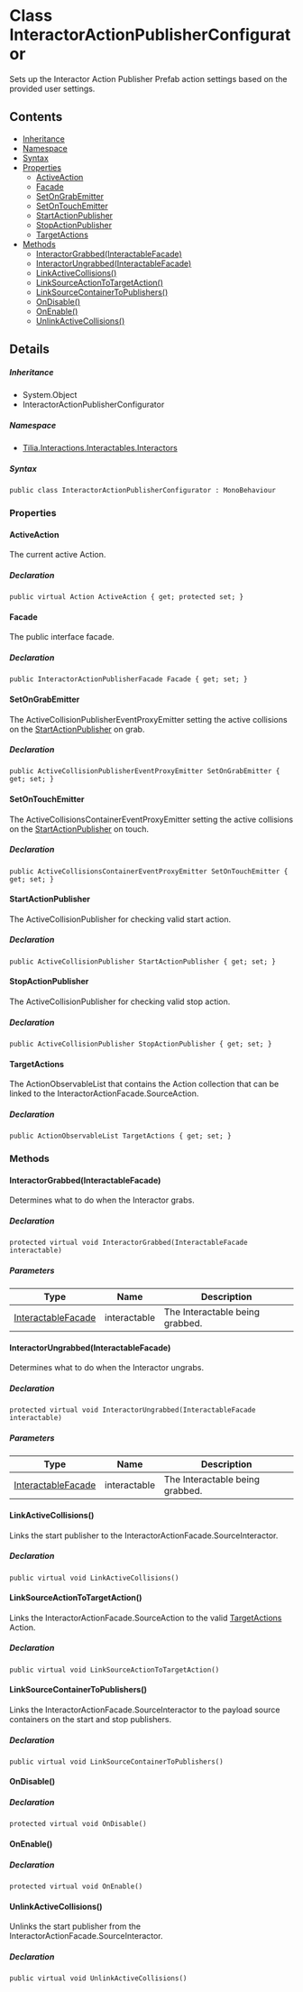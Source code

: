# Class InteractorActionPublisherConfigurator

Sets up the Interactor Action Publisher Prefab action settings based on the provided user settings.

## Contents

* [Inheritance]
* [Namespace]
* [Syntax]
* [Properties]
  * [ActiveAction]
  * [Facade]
  * [SetOnGrabEmitter]
  * [SetOnTouchEmitter]
  * [StartActionPublisher]
  * [StopActionPublisher]
  * [TargetActions]
* [Methods]
  * [InteractorGrabbed(InteractableFacade)]
  * [InteractorUngrabbed(InteractableFacade)]
  * [LinkActiveCollisions()]
  * [LinkSourceActionToTargetAction()]
  * [LinkSourceContainerToPublishers()]
  * [OnDisable()]
  * [OnEnable()]
  * [UnlinkActiveCollisions()]

## Details

##### Inheritance

* System.Object
* InteractorActionPublisherConfigurator

##### Namespace

* [Tilia.Interactions.Interactables.Interactors]

##### Syntax

```
public class InteractorActionPublisherConfigurator : MonoBehaviour
```

### Properties

#### ActiveAction

The current active Action.

##### Declaration

```
public virtual Action ActiveAction { get; protected set; }
```

#### Facade

The public interface facade.

##### Declaration

```
public InteractorActionPublisherFacade Facade { get; set; }
```

#### SetOnGrabEmitter

The ActiveCollisionPublisherEventProxyEmitter setting the active collisions on the [StartActionPublisher] on grab.

##### Declaration

```
public ActiveCollisionPublisherEventProxyEmitter SetOnGrabEmitter { get; set; }
```

#### SetOnTouchEmitter

The ActiveCollisionsContainerEventProxyEmitter setting the active collisions on the [StartActionPublisher] on touch.

##### Declaration

```
public ActiveCollisionsContainerEventProxyEmitter SetOnTouchEmitter { get; set; }
```

#### StartActionPublisher

The ActiveCollisionPublisher for checking valid start action.

##### Declaration

```
public ActiveCollisionPublisher StartActionPublisher { get; set; }
```

#### StopActionPublisher

The ActiveCollisionPublisher for checking valid stop action.

##### Declaration

```
public ActiveCollisionPublisher StopActionPublisher { get; set; }
```

#### TargetActions

The ActionObservableList that contains the Action collection that can be linked to the InteractorActionFacade.SourceAction.

##### Declaration

```
public ActionObservableList TargetActions { get; set; }
```

### Methods

#### InteractorGrabbed(InteractableFacade)

Determines what to do when the Interactor grabs.

##### Declaration

```
protected virtual void InteractorGrabbed(InteractableFacade interactable)
```

##### Parameters

| Type | Name | Description |
| --- | --- | --- |
| [InteractableFacade] | interactable | The Interactable being grabbed. |

#### InteractorUngrabbed(InteractableFacade)

Determines what to do when the Interactor ungrabs.

##### Declaration

```
protected virtual void InteractorUngrabbed(InteractableFacade interactable)
```

##### Parameters

| Type | Name | Description |
| --- | --- | --- |
| [InteractableFacade] | interactable | The Interactable being grabbed. |

#### LinkActiveCollisions()

Links the start publisher to the InteractorActionFacade.SourceInteractor.

##### Declaration

```
public virtual void LinkActiveCollisions()
```

#### LinkSourceActionToTargetAction()

Links the InteractorActionFacade.SourceAction to the valid [TargetActions] Action.

##### Declaration

```
public virtual void LinkSourceActionToTargetAction()
```

#### LinkSourceContainerToPublishers()

Links the InteractorActionFacade.SourceInteractor to the payload source containers on the start and stop publishers.

##### Declaration

```
public virtual void LinkSourceContainerToPublishers()
```

#### OnDisable()

##### Declaration

```
protected virtual void OnDisable()
```

#### OnEnable()

##### Declaration

```
protected virtual void OnEnable()
```

#### UnlinkActiveCollisions()

Unlinks the start publisher from the InteractorActionFacade.SourceInteractor.

##### Declaration

```
public virtual void UnlinkActiveCollisions()
```

[Tilia.Interactions.Interactables.Interactors]: README.md
[InteractorActionPublisherFacade]: InteractorActionPublisherFacade.md
[StartActionPublisher]: InteractorActionPublisherConfigurator.md#StartActionPublisher
[StartActionPublisher]: InteractorActionPublisherConfigurator.md#StartActionPublisher
[InteractableFacade]: ../Interactables/InteractableFacade.md
[TargetActions]: InteractorActionPublisherConfigurator.md#TargetActions
[Inheritance]: #Inheritance
[Namespace]: #Namespace
[Syntax]: #Syntax
[Properties]: #Properties
[ActiveAction]: #ActiveAction
[Facade]: #Facade
[SetOnGrabEmitter]: #SetOnGrabEmitter
[SetOnTouchEmitter]: #SetOnTouchEmitter
[StartActionPublisher]: #StartActionPublisher
[StopActionPublisher]: #StopActionPublisher
[TargetActions]: #TargetActions
[Methods]: #Methods
[InteractorGrabbed(InteractableFacade)]: #InteractorGrabbedInteractableFacade
[InteractorUngrabbed(InteractableFacade)]: #InteractorUngrabbedInteractableFacade
[LinkActiveCollisions()]: #LinkActiveCollisions
[LinkSourceActionToTargetAction()]: #LinkSourceActionToTargetAction
[LinkSourceContainerToPublishers()]: #LinkSourceContainerToPublishers
[OnDisable()]: #OnDisable
[OnEnable()]: #OnEnable
[UnlinkActiveCollisions()]: #UnlinkActiveCollisions
